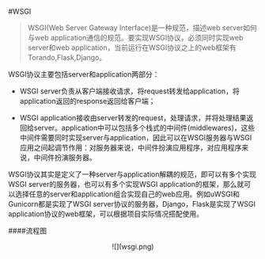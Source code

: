 #WSGI

>WSGI(Web Server Gateway Interface)是一种规范，描述web server如何与web application通信的规范。要实现WSGI协议，必须同时实现web server和web application，当前运行在WSGI协议之上的web框架有Torando,Flask,Django。





WSGI协议主要包括server和application两部分：

  * WSGI server负责从客户端接收请求，将request转发给application，将application返回的response返回给客户端；

  * WSGI application接收由server转发的request，处理请求，并将处理结果返回给server。application中可以包括多个栈式的中间件(middlewares)，这些中间件需要同时实现server与application，因此可以在WSGI服务器与WSGI应用之间起调节作用：对服务器来说，中间件扮演应用程序，对应用程序来说，中间件扮演服务器。



WSGI协议其实是定义了一种server与application解耦的规范，即可以有多个实现WSGI server的服务器，也可以有多个实现WSGI application的框架，那么就可以选择任意的server和application组合实现自己的web应用。例如uWSGI和Gunicorn都是实现了WSGI server协议的服务器，Django，Flask是实现了WSGI application协议的web框架，可以根据项目实际情况搭配使用。


####流程图

<div align=center>
![](wsgi.png)
</div>